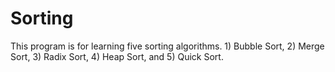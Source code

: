 # Sorting
This program is for learning five sorting algorithms. 1) Bubble Sort, 2) Merge Sort, 3) Radix Sort, 4) Heap Sort, and 5) Quick Sort.

